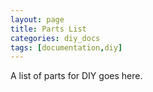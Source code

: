 ```yaml
---
layout: page
title: Parts List
categories: diy_docs
tags: [documentation,diy]
---
```


A list of parts for DIY goes here.

